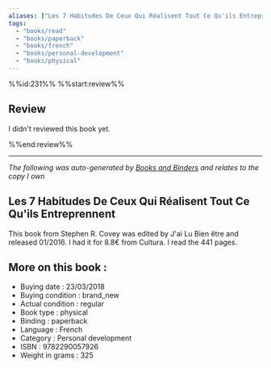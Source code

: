 ```yaml
---
aliases: ["Les 7 Habitudes De Ceux Qui Réalisent Tout Ce Qu'ils Entreprennent"] 
tags: 
  - "books/read" 
  - "books/paperback" 
  - "books/french"
  - "books/personal-development"
  - "books/physical"
---
```

%%id:231%%
%%start:review%%
## Review
I didn't reviewed this book yet. 

%%end:review%%

---
_The following was auto-generated by [Books and Binders](Books%20and%20Binders.md) and relates to the copy I own_
## Les 7 Habitudes De Ceux Qui Réalisent Tout Ce Qu'ils Entreprennent
This book from Stephen R. Covey was edited by J'ai Lu Bien être and released 01/2016. I had it for 8.8€ from Cultura. I read the 441 pages.

## More on this book :
- Buying date : 23/03/2018
- Buying condition : brand_new
- Actual condition : regular
- Book type : physical
- Binding : paperback
- Language : French
- Category : Personal development
- ISBN : 9782290057926
- Weight in grams : 325
